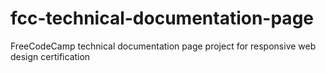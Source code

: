 # fcc-technical-documentation-page
 FreeCodeCamp technical documentation page project for responsive web design certification
